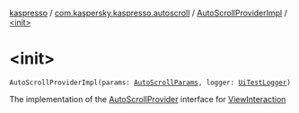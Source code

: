 [kaspresso](../../index.md) / [com.kaspersky.kaspresso.autoscroll](../index.md) / [AutoScrollProviderImpl](index.md) / [&lt;init&gt;](./-init-.md)

# &lt;init&gt;

`AutoScrollProviderImpl(params: `[`AutoScrollParams`](../-auto-scroll-params/index.md)`, logger: `[`UiTestLogger`](../../com.kaspersky.kaspresso.logger/-ui-test-logger.md)`)`

The implementation of the [AutoScrollProvider](../-auto-scroll-provider/index.md) interface for [ViewInteraction](#)

